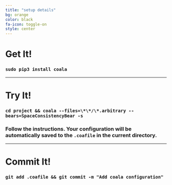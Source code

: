 ```yaml
---
title: "setup details"
bg: orange
color: black
fa-icon: toggle-on
style: center
---
```


# Get It!

### `sudo pip3 install coala`

-------------------------

# Try It!

### `cd project && coala --files=\*\*/\*.arbitrary --bears=SpaceConsistencyBear -s`

### Follow the instructions. Your configuration will be automatically saved to the `.coafile` in the current directory.

-------------------------

# Commit It!

### `git add .coafile && git commit -m "Add coala configuration"`
